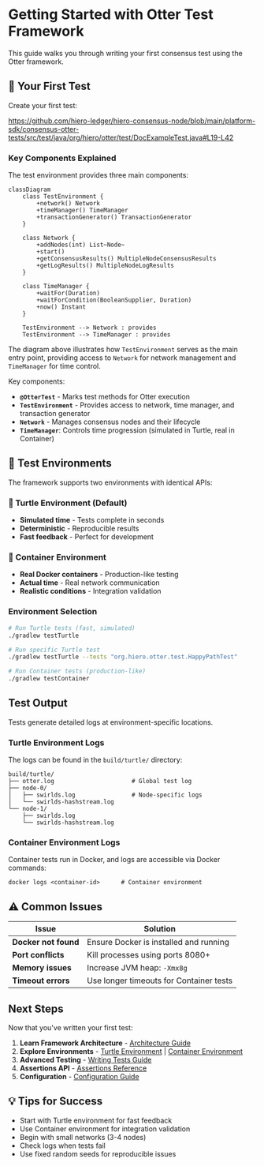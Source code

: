 # Getting Started with Otter Test Framework

This guide walks you through writing your first consensus test using the Otter framework.

## 🧪 Your First Test

Create your first test:

https://github.com/hiero-ledger/hiero-consensus-node/blob/main/platform-sdk/consensus-otter-tests/src/test/java/org/hiero/otter/test/DocExampleTest.java#L19-L42

### Key Components Explained

The test environment provides three main components:

```mermaid
classDiagram
    class TestEnvironment {
        +network() Network
        +timeManager() TimeManager
        +transactionGenerator() TransactionGenerator
    }
    
    class Network {
        +addNodes(int) List~Node~
        +start()
        +getConsensusResults() MultipleNodeConsensusResults
        +getLogResults() MultipleNodeLogResults
    }
    
    class TimeManager {
        +waitFor(Duration)
        +waitForCondition(BooleanSupplier, Duration)
        +now() Instant
    }
    
    TestEnvironment --> Network : provides
    TestEnvironment --> TimeManager : provides
```

The diagram above illustrates how `TestEnvironment` serves as the main entry point, providing access to `Network` for network management and `TimeManager` for time control.

Key components:
- **`@OtterTest`** - Marks test methods for Otter execution
- **`TestEnvironment`** - Provides access to network, time manager, and transaction generator
- **`Network`** - Manages consensus nodes and their lifecycle
- **`TimeManager`**: Controls time progression (simulated in Turtle, real in Container)

## 🎯 Test Environments

The framework supports two environments with identical APIs:

### 🐢 Turtle Environment (Default)
- **Simulated time** - Tests complete in seconds
- **Deterministic** - Reproducible results
- **Fast feedback** - Perfect for development

### 🐳 Container Environment
- **Real Docker containers** - Production-like testing
- **Actual time** - Real network communication
- **Realistic conditions** - Integration validation

### Environment Selection

```bash
# Run Turtle tests (fast, simulated)
./gradlew testTurtle

# Run specific Turtle test
./gradlew testTurtle --tests "org.hiero.otter.test.HappyPathTest"

# Run Container tests (production-like)
./gradlew testContainer
```

## Test Output

Tests generate detailed logs at environment-specific locations.

### Turtle Environment Logs

The logs can be found in the `build/turtle/` directory:

```
build/turtle/
├── otter.log                      # Global test log
├── node-0/
│   ├── swirlds.log                # Node-specific logs
│   └── swirlds-hashstream.log
└── node-1/
    ├── swirlds.log
    └── swirlds-hashstream.log
```


### Container Environment Logs

Container tests run in Docker, and logs are accessible via Docker commands:

```
docker logs <container-id>      # Container environment
```

## ⚠️ Common Issues

| Issue | Solution |
|-------|----------|
| **Docker not found** | Ensure Docker is installed and running |
| **Port conflicts** | Kill processes using ports 8080+ |
| **Memory issues** | Increase JVM heap: `-Xmx8g` |
| **Timeout errors** | Use longer timeouts for Container tests |

## Next Steps

Now that you've written your first test:

1. **Learn Framework Architecture** - [Architecture Guide](architecture.md)
2. **Explore Environments** - [Turtle Environment](turtle-environment.md) | [Container Environment](container-environment.md)
3. **Advanced Testing** - [Writing Tests Guide](writing-tests.md)
4. **Assertions API** - [Assertions Reference](assertions-api.md)
5. **Configuration** - [Configuration Guide](configuration.md)

## 💡 Tips for Success

- Start with Turtle environment for fast feedback
- Use Container environment for integration validation
- Begin with small networks (3-4 nodes)
- Check logs when tests fail
- Use fixed random seeds for reproducible issues